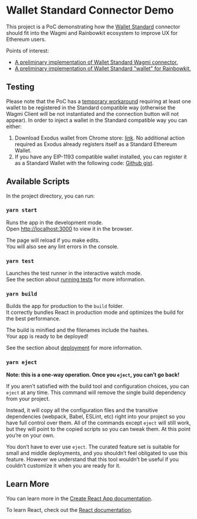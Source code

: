 # Wallet Standard Connector Demo

This project is a PoC demonstrating how the [Wallet Standard](https://github.com/wallet-standard/wallet-standard) connector should fit into the
Wagmi and Rainbowkit ecosystem to improve UX for Ethereum users.

Points of interest:

- [A preliminary implementation of Wallet Standard Wagmi connector.](src/tmp/wagmi/connectors/walletStandard.ts)
- [A preliminary implementation of Wallet Standard "wallet" for Rainbowkit.](./src/tmp/rainbowkit/wallets/standardWallet)

## Testing

Please note that the PoC has a [temporary workaround](src/useDefaultWallets.ts#L88) requiring at least
one wallet to be registered in the Standard compatible way
(otherwise the Wagmi Client will be not instantiated and the connection button will not appear).
In order to inject a wallet in the Standard compatible way you can either:

1. Download Exodus wallet from Chrome store: [link](https://chrome.google.com/webstore/detail/exodus-web3-wallet/aholpfdialjgjfhomihkjbmgjidlcdno).
   No additional action required as Exodus already registers itself as a Standard Ethereum Wallet.
2. If you have any EIP-1193 compatible wallet installed, you can register it as a Standard Wallet with the following code: [Github gist](https://gist.github.com/bulgakovk/653b6dc94e5523621b41d53687e7122d).

## Available Scripts

In the project directory, you can run:

### `yarn start`

Runs the app in the development mode.\
Open [http://localhost:3000](http://localhost:3000) to view it in the browser.

The page will reload if you make edits.\
You will also see any lint errors in the console.

### `yarn test`

Launches the test runner in the interactive watch mode.\
See the section about [running tests](https://facebook.github.io/create-react-app/docs/running-tests) for more information.

### `yarn build`

Builds the app for production to the `build` folder.\
It correctly bundles React in production mode and optimizes the build for the best performance.

The build is minified and the filenames include the hashes.\
Your app is ready to be deployed!

See the section about [deployment](https://facebook.github.io/create-react-app/docs/deployment) for more information.

### `yarn eject`

**Note: this is a one-way operation. Once you `eject`, you can’t go back!**

If you aren’t satisfied with the build tool and configuration choices, you can `eject` at any time. This command will remove the single build dependency from your project.

Instead, it will copy all the configuration files and the transitive dependencies (webpack, Babel, ESLint, etc) right into your project so you have full control over them. All of the commands except `eject` will still work, but they will point to the copied scripts so you can tweak them. At this point you’re on your own.

You don’t have to ever use `eject`. The curated feature set is suitable for small and middle deployments, and you shouldn’t feel obligated to use this feature. However we understand that this tool wouldn’t be useful if you couldn’t customize it when you are ready for it.

## Learn More

You can learn more in the [Create React App documentation](https://facebook.github.io/create-react-app/docs/getting-started).

To learn React, check out the [React documentation](https://reactjs.org/).
